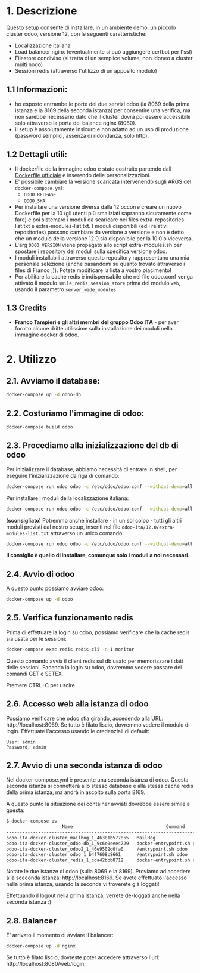 # 1. Descrizione
Questo setup consente di installare, in un ambiente demo, un piccolo cluster odoo, versione 12, con le seguenti caratteristiche:

- Localizzazione italiana
- Load balancer nginx (eventualmente si può aggiungere certbot per l'ssl)
- Filestore condiviso (si tratta di un semplice volume, non idoneo a cluster multi nodo)
- Sessioni redis (attraverso l'utilizzo di un apposito modulo)

## 1.1 Informazioni:

- ho esposto entrambe le porte dei due servizi odoo (la 8069 della prima istanza e la 8169 della seconda istanza) per 
consentire una verifica, ma non sarebbe necessario dato che il cluster dovrà poi essere accessibile solo attraverso la 
porta del balance nginx (8080).
- il setup è assolutamente insicuro e non adatto ad un uso di produzione (password semplici, assenza di ridondanza, solo 
http).

## 1.2 Dettagli utili:
- Il dockerfile della immagine odoo è stato costruito partendo dall [Dockerfile ufficiale](https://hub.docker.com/_/odoo)
e inserendo delle personalizzazioni.
- E' possibile cambiare la versione scaricata intervenendo sugli ARGS del ```docker-compose.yml```:
    - `ODOO_RELEASE`
    - `ODOO_SHA`
- Per installare una versione diversa dalla 12 occorre creare un nuovo Dockerfile per la 10 (gli utenti più smaliziati
sapranno sicuramente come fare) e poi sistemare i moduli da scaricare nei files extra-repositories-list.txt e extra-modules-list.txt.
I moduli disponibili (ed i relativi repositories) possono cambiare da versione a versione e non è detto che un modulo 
della versione 12.0 sia disponibile per la 10.0 o viceversa. 
- L'arg ```ODOO_VERSION``` viene propagato allo script extra-modules.sh per spostare i repository dei moduli sulla specifica
versione odoo.
- I moduli installabili attraverso questo repository rappresentano una mia personale selezione (anche basandomi su quanto
trovato attraverso i files di Franco ;)). Potete modificare la lista a vostro piacimento! 
- Per abilitare la cache redis è indispensabile che nel file odoo.conf venga attivato il modulo `smile_redis_session_store` 
prima del modulo `web`, usando il parametro `server_wide_modules`

## 1.3 Credits
- **Franco Tampieri e gli altri membri del gruppo Odoo ITA** - per aver fornito alcune dritte utilissime sulla 
installazione dei moduli nella immagine docker di odoo.

# 2. Utilizzo

## 2.1. Avviamo il database:

```bash
docker-compose up -d odoo-db
```

## 2.2. Costuriamo l'immagine di odoo:

```bash
docker-compose build odoo
```

## 2.3. Procediamo alla inizializzazione del db di odoo
Per inizializzare il database, abbiamo necessità di entrare in shell, per eseguire l'inizializzazione da riga di comando:

```bash
docker-compose run odoo odoo -c /etc/odoo/odoo.conf --without-demo=all --db_host=odoo-db --db_user=odoo --db_password=odoo --database=odoo --no-http --stop-after-init -i smile_redis_session_store,web,base
```

Per installare i moduli della localizzazione italiana:

```bash
docker-compose run odoo odoo -c /etc/odoo/odoo.conf --without-demo=all --db_host=odoo-db --db_user=odoo --db_password=odoo --database=odoo --no-http --stop-after-init -i l10n_it_abicab,l10n_it_account,l10n_it_account_tax_kind,l10n_it_ateco,l10n_it_causali_pagamento,l10n_it_central_journal,l10n_it_codici_carica,l10n_it_receipts,l10n_it_compensation,l10n_it_esigibilita_iva,l10n_it_fatturapa,l10n_it_fatturapa_in,l10n_it_fatturapa_in_purchase,l10n_it_fatturapa_out,l10n_it_fatturapa_pec,l10n_it_fiscal_document_type,l10n_it_fiscal_payment_term,l10n_it_fiscalcode,l10n_it_ipa,l10n_it_pec,l10n_it_rea,l10n_it_reverse_charge,l10n_it_ricevute_bancarie,l10n_it_sdi_channel,l10n_it_split_payment,l10n_it_vat_registries,l10n_it_vat_registries_cash_basis,l10n_it_withholding_tax,l10n_it_withholding_tax_causali,l10n_it_withholding_tax_payment
```


(**sconsigliato**) Potremmo anche installare - in un sol colpo - tutti gli altri moduli previsti dal nostro setup, inseriti nel file `odoo-ita/12.0/extra-modules-list.txt` attraverso un unico comando:
```bash
docker-compose run odoo odoo -c /etc/odoo/odoo.conf --without-demo=all --db_host=odoo-db --db_user=odoo --db_password=odoo --database=odoo --no-http --stop-after-init -i `cat odoo-ita/12.0/scripts/extra-modules-list.txt | paste -sd "," -`
```

__Il consiglio è quello di installare, comunque solo i moduli a noi necessari.__


## 2.4. Avvio di odoo
A questo punto possiamo avviare odoo:

```bash
docker-compose up -d odoo
```

## 2.5. Verifica funzionamento redis
Prima di effettuare la login su odoo, possiamo verificare che la cache redis sia usata per le sessioni:

```bash
docker-compose exec redis redis-cli -n 1 monitor
```

Questo comando avvia il client redis sul db usato per memorizzare i dati delle sessioni. Facendo la login su odoo, 
dovremmo vedere passare dei comandi GET e SETEX.

Premere CTRL+C per uscire

## 2.6. Accesso web alla istanza di odoo
Possiamo verificare che odoo stia girando, accedendo alla URL: http://localhost:8069. Se tutto è filato liscio, dovremmo 
vedere il modulo di login. Effettuate l'accesso usando le credenziali di default:

```
User: admin
Password: admin
```


## 2.7. Avvio di una seconda istanza di odoo
Nel docker-compose.yml è presente una seconda istanza di odoo. Questa seconda istanza si connetterà allo stesso database
e alla stessa cache redis della prima istanza, ma andrà in ascolto sulla porta 8169.
 
A questo punto la situazione dei container avviati dovrebbe essere simile a questa:

```bash
$ docker-compose ps
                     Name                                   Command               State                       Ports                     
----------------------------------------------------------------------------------------------------------------------------------------
odoo-ita-docker-cluster_mailhog_1_46381b577855   MailHog                          Up      0.0.0.0:1025->1025/tcp, 0.0.0.0:8025->8025/tcp
odoo-ita-docker-cluster_odoo-db_1_9c6e0eee4729   docker-entrypoint.sh postgres    Up      0.0.0.0:25432->5432/tcp                       
odoo-ita-docker-cluster_odoo2_1_46e9502d0fa0     /entrypoint.sh odoo              Up      0.0.0.0:8169->8069/tcp, 8071/tcp, 8072/tcp    
odoo-ita-docker-cluster_odoo_1_b4f7608c8661      /entrypoint.sh odoo              Up      0.0.0.0:8069->8069/tcp, 8071/tcp, 8072/tcp    
odoo-ita-docker-cluster_redis_1_cda42bbb8712     docker-entrypoint.sh redis ...   Up      0.0.0.0:26379->6379/tcp        
```

Notate le due istanze di odoo (sulla 8069 e la 8169). Proviamo ad accedere alla sceconda istanza: http://localhost:8169.
Se avete effettuato l'accesso nella prima istanza, usando la seconda vi troverete già loggati! 

Effettuando il logout nella prima istanza, verrete de-loggati anche nella seconda istanza :)

## 2.8. Balancer
E' arrivato il momento di avviare il balancer:
```bash
docker-compose up -d nginx
```

Se tutto è filato liscio, dovreste poter accedere attraverso l'url: http://localhost:8080/web/login.

